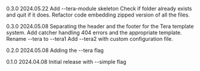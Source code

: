 
0.3.0 2024.05.22
    Add --tera-module skeleton
    Check if folder already exists and quit if it does.
    Refactor code embedding zipped version of all the files.

0.3.0 2024.05.08
    Separating the header and the footer for the Tera template system.
    Add catcher handling 404 errors and the appropriate template.
    Rename --tera to --tera1
    Add --tera2 with custom configuration file.

0.2.0 2024.05.08
    Adding the --tera flag

0.1.0 2024.04.08
    Initial release with --simple flag
